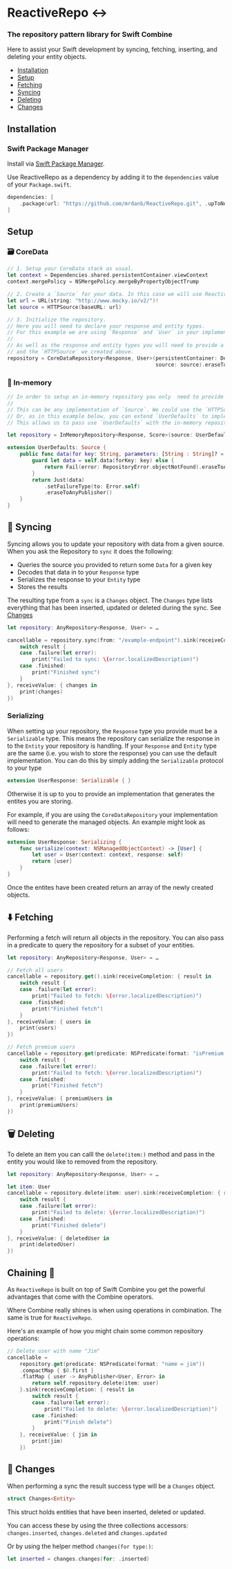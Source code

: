 #  ReactiveRepo ↔️

### The repository pattern library for Swift Combine
Here to assist your Swift development by syncing, fetching, inserting, and deleting your entity objects.

- [Installation](#installation)
- [Setup](#setup)
- [Fetching](#fetching)
- [Syncing](#syncing)
- [Deleting](#deleting)
- [Changes](#changes)

## Installation

### Swift Package Manager

Install via [Swift Package Manager](https://swift.org/package-manager/).

Use ReactiveRepo as a dependency by adding it to the `dependencies` value of your `Package.swift`.

```swift
dependencies: [
    .package(url: "https://github.com/mrdanb/ReactiveRepo.git", .upToNextMajor(from: "1.0.0"))
]
```

## Setup

### 🗃 CoreData
```swift
// 1. Setup your CoreData stack as usual.
let context = Dependencies.shared.persistentContainer.viewContext
context.mergePolicy = NSMergePolicy.mergeByPropertyObjectTrump

// 2. Create a `Source` for your data. In this case we will use ReactiveRepo's `HTTPSource`.
let url = URL(string: "http://www.mocky.io/v2/")!
let source = HTTPSource(baseURL: url)

// 3. Initialize the repository.
// Here you will need to declare your response and entity types.
// For this example we are using `Response` and `User` in your implementation these might be different.
//
// As well as the response and entity types you will need to provide a `NSPersistentContainer`
// and the `HTTPSource` we created above.
repository = CoreDataRepository<Response, User>(persistentContainer: Dependencies.shared.persistentContainer,
                                                source: source).eraseToAnyRepository()
```

### 📱 In-memory
```swift
// In order to setup an in-memory repository you only  need to provide a `Source`.
//
// This can be any implementation of `Source`. We could use the `HTTPSource` as in the example above.
// Or, as in this example below, you can extend `UserDefaults` to implement ReactiveRepo's `Source` protocol.
// This allows us to pass use `UserDefaults` with the in-memory repository.

let repository = InMemoryRepository<Response, Score>(source: UserDefaults.standard)

extension UserDefaults: Source {
    public func data(for key: String, parameters: [String : String]? = nil) -> AnyPublisher<Data, Error> {
        guard let data = self.data(forKey: key) else {
            return Fail(error: RepositoryError.objectNotFound).eraseToAnyPublisher()
        }
        return Just(data)
            .setFailureType(to: Error.self)
            .eraseToAnyPublisher()
    }
}
```

## 🔄 Syncing
Syncing allows you to update your repository with data from a given source. 
When you ask the Repository to `sync` it does the following:
* Queries the source you provided to return some `Data` for a given key
* Decodes that data in to your  `Response` type
* Serializes the response to your  `Entity` type
* Stores the results

The resulting type from a `sync` is  a `Changes` object. The `Changes` type lists everything that  has been inserted, updated or deleted during the sync. See [Changes](#Changes)

```swift
let repository: AnyRepository<Response, User> = …

cancellable = repository.sync(from: "/example-endpoint").sink(receiveCompletion: { result in
    switch result {
    case .failure(let error):
        print("Failed to sync: \(error.localizedDescription)")
    case .finished:
        print("Finished sync")
    }
}, receiveValue: { changes in
    print(changes)
})
```

### Serializing
When setting up your repository, the `Response` type you provide must be a `Serializable` type. This means the repository can serialize the response in to the `Entity` your repository is handling.
If your `Response` and `Entity` type are the same (i.e. you wish to store the response) you can use the default implementation. You can do this by simply adding the `Serializable` protocol to your type 
```swift
extension UserResponse: Serializable { }
```

Otherwise it is up to you to provide an implementation that generates the entites you are storing. 

For example, if you are using the `CoreDataRepository`  your implementation will need to generate the managed objects. An example might look as follows:
```swift
extension UserResponse: Serializing {
    func serialize(context: NSManagedObjectContext) -> [User] {
        let user = User(context: context, response: self)
        return [user]
    }
}
```
Once the entites have been created return an array of the newly created objects. 

## ⬇️ Fetching
Performing a fetch will return all objects in the repository.
You can also pass in a predicate to query the repository for a subset of your entities.  

```swift
let repository: AnyRepository<Response, User> = …

// Fetch all users
cancellable = repository.get().sink(receiveCompletion: { result in
    switch result {
    case .failure(let error):
        print("Failed to fetch: \(error.localizedDescription)")
    case .finished:
        print("Finished fetch")
    }
}, receiveValue: { users in
    print(users)
})

// Fetch premium users
cancellable = repository.get(predicate: NSPredicate(format: "isPremium = true)).sink(receiveCompletion: { result in
    switch result {
    case .failure(let error):
        print("Failed to fetch: \(error.localizedDescription)")
    case .finished:
        print("Finished fetch")
    }
}, receiveValue: { premiumUsers in
    print(premiumUsers)
})
```

## 🗑 Deleting
To delete an item you can calll the `delete(item:)` method and pass in the entity you would like to removed from the repository. 
```swift
let repository: AnyRepository<Response, User> = …

let item: User
cancellable = repository.delete(item: user).sink(receiveCompletion: { result in
    switch result {
    case .failure(let error):
        print("Failed to delete: \(error.localizedDescription)")
    case .finished:
        print("Finished delete")
    }
}, receiveValue: { deletedUser in
    print(deletedUser)
})
```

## Chaining 🔗
As `ReactiveRepo` is built on top of Swift Combine you get the powerful advantages that come with the Combine operators. 

Where Combine really shines is when using operations in combination. The same is true for  `ReactiveRepo`.

Here's an example of how you might chain some common repository operations:
```swift
// Delete user with name "Jim"
cancellable =
    repository.get(predicate: NSPredicate(format: "name = jim"))
    .compactMap { $0.first }
    .flatMap { user -> AnyPublisher<User, Error> in
        return self.repository.delete(item: user)
    }.sink(receiveCompletion: { result in
        switch result {
        case .failure(let error):
            print("Failed to delete: \(error.localizedDescription)")
        case .finished:
            print("Finish delete")
        }
    }, receiveValue: { jim in
        print(jim)
    })
```

## 🔀 Changes
When performing a sync the result success type will be a `Changes` object.
```swift
struct Changes<Entity>
```
This struct holds  entities that have been inserted, deleted or updated.

You can access these by using the three collections accessors: `changes.inserted`, `changes.deleted` and  `changes.updated`

Or by using the helper method `changes(for type:)`:
```swift
let inserted = changes.changes(for: .inserted)
```
